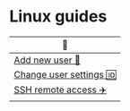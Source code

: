 # Linux guides

|  🐧  |
| ---- |
| [Add new user 🪪](/Linux/user-config.html) |
| [Change user settings 🆔](/Linux/user-add.html) |
| [SSH remote access ✈️](/Linux/remote-access.html) |
